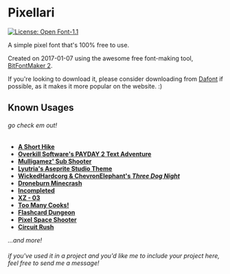 # Pixellari
[![License: Open Font-1.1](https://img.shields.io/badge/License-OFL%201.1-lightgreen.svg)](https://opensource.org/licenses/OFL-1.1)

A simple pixel font that's 100% free to use.

Created on 2017-01-07 using the awesome free font-making tool, [BitFontMaker 2](http://www.pentacom.jp/pentacom/bitfontmaker2/).

If you're looking to download it, please consider downloading from [Dafont][font-link] if possible, as it makes it more popular on the website. :)

## Known Usages
###### *go check em out!*

- **[A Short Hike](http://ashorthike.com/)**
- **[Overkill Software's PAYDAY 2 Text Adventure](https://www.overkillsoftware.com/pdtextadventure/index.php)**
- **[Mulligamez' Sub Shooter](https://mulligamez.itch.io/sub-shooter)**
- **[Lyutria's Aseprite Studio Theme](https://github.com/Lyutria/aseprite-studio-theme)**
- **[WickedHardcorg & ChevronElephant's *Three Dog Night*](https://rpgmaker.net/games/9975/)**
- **[Droneburn Minecrash](https://www.newgrounds.com/portal/view/750379)**
- **[Incompleted](https://oncgm.itch.io/incompleted)**
- **[XZ - 03](https://bocodillo.itch.io/xz-03)**
- **[Too Many Cooks!](https://bocodillo.itch.io/too-many-cooks)**
- **[Flashcard Dungeon](https://benjaminnolan.itch.io/flashcard-dungeon)**
- **[Pixel Space Shooter](https://tarcisiotm.itch.io/pixel-space-shooter)**
- **[Circuit Rush](https://lucky89-games.itch.io/circuit-rush)**

*...and more!*

###### if you've used it in a project and you'd like me to include your project here, feel free to send me a message!


[font-link]: https://www.dafont.com/pixellari.font
